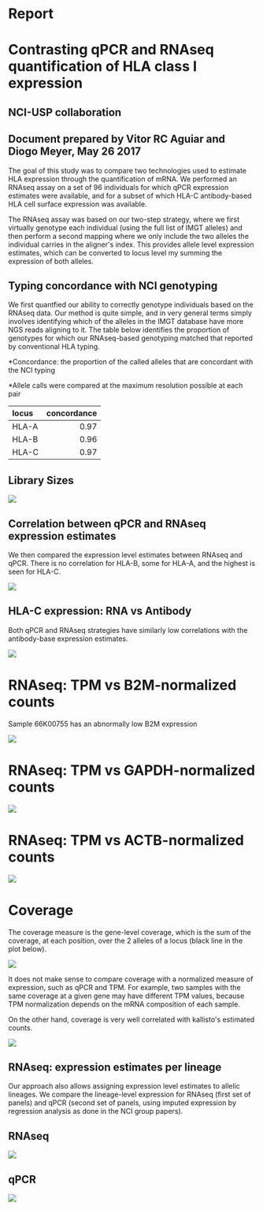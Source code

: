 Report
================

Contrasting qPCR and RNAseq quantification of HLA class I expression
====================================================================

NCI-USP collaboration
---------------------

Document prepared by Vitor RC Aguiar and Diogo Meyer, May 26 2017
-----------------------------------------------------------------

The goal of this study was to compare two technologies used to estimate HLA expression through the quantification of mRNA. We performed an RNAseq assay on a set of 96 individuals for which qPCR expression estimates were available, and for a subset of which HLA-C antibody-based HLA cell surface expression was available.

The RNAseq assay was based on our two-step strategy, where we first virtually genotype each individual (using the full list of IMGT alleles) and then perform a second mapping where we only include the two alleles the individual carries in the aligner's index. This provides allele level expression estimates, which can be converted to locus level my summing the expression of both alleles.

Typing concordance with NCI genotyping
--------------------------------------

We first quantfied our ability to correctly genotype individuals based on the RNAseq data. Our method is quite simple, and in very general terms simply involves identifying which of the alleles in the IMGT database have more NGS reads aligning to it. The table below identifies the proportion of genotypes for which our RNAseq-based genotyping matched that reported by conventional HLA typing.

\*Concordance: the proportion of the called alleles that are concordant with the NCI typing

\*Allele calls were compared at the maximum resolution possible at each pair

| locus |  concordance|
|:------|------------:|
| HLA-A |         0.97|
| HLA-B |         0.96|
| HLA-C |         0.97|

Library Sizes
-------------

![](./plots/library_sizes.png)

Correlation between qPCR and RNAseq expression estimates
--------------------------------------------------------

We then compared the expression level estimates between RNAseq and qPCR. There is no correlation for HLA-B, some for HLA-A, and the highest is seen for HLA-C.

![](./plots/seq_vs_pcr.png)

HLA-C expression: RNA vs Antibody
---------------------------------

Both qPCR and RNAseq strategies have similarly low correlations with the antibody-base expression estimates.

![](./plots/ab_vs_rna.png)

RNAseq: TPM vs B2M-normalized counts
====================================

Sample 66K00755 has an abnormally low B2M expression

![](./plots/tpm_vs_B2MnormCounts.png)

RNAseq: TPM vs GAPDH-normalized counts
======================================

![](./plots/tpm_vs_GAPDHnormCounts.png)

RNAseq: TPM vs ACTB-normalized counts
=====================================

![](./plots/tpm_vs_ACTBnormCounts.png)

Coverage
========

The coverage measure is the gene-level coverage, which is the sum of the coverage, at each position, over the 2 alleles of a locus (black line in the plot below).

![](./plots/covs_measure.png)

It does not make sense to compare coverage with a normalized measure of expression, such as qPCR and TPM. For example, two samples with the same coverage at a given gene may have different TPM values, because TPM normalization depends on the mRNA composition of each sample.

On the other hand, coverage is very well correlated with kallisto's estimated counts.

![](./plots/covs_expression.png)

RNAseq: expression estimates per lineage
----------------------------------------

Our approach also allows assigning expression level estimates to allelic lineages. We compare the lineage-level expression for RNAseq (first set of panels) and qPCR (second set of panels, using imputed expression by regression analysis as done in the NCI group papers).

RNAseq
------

![](./plots/rnaseq_lineages.png)

qPCR
----

![](./plots/nci_lineages.png)
